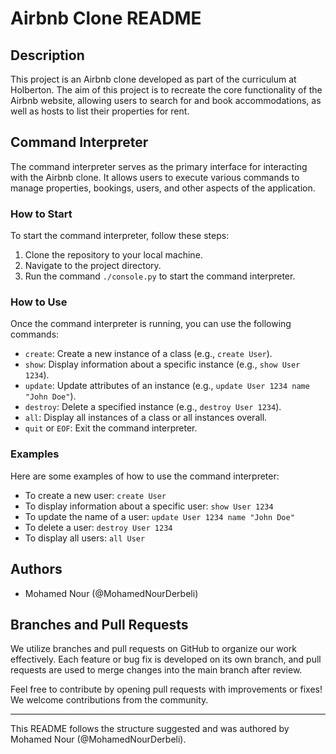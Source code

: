 # Airbnb Clone README

## Description
This project is an Airbnb clone developed as part of the curriculum at Holberton. The aim of this project is to recreate the core functionality of the Airbnb website, allowing users to search for and book accommodations, as well as hosts to list their properties for rent.

## Command Interpreter
The command interpreter serves as the primary interface for interacting with the Airbnb clone. It allows users to execute various commands to manage properties, bookings, users, and other aspects of the application.

### How to Start
To start the command interpreter, follow these steps:
1. Clone the repository to your local machine.
2. Navigate to the project directory.
3. Run the command `./console.py` to start the command interpreter.

### How to Use
Once the command interpreter is running, you can use the following commands:

- `create`: Create a new instance of a class (e.g., `create User`).
- `show`: Display information about a specific instance (e.g., `show User 1234`).
- `update`: Update attributes of an instance (e.g., `update User 1234 name "John Doe"`).
- `destroy`: Delete a specified instance (e.g., `destroy User 1234`).
- `all`: Display all instances of a class or all instances overall.
- `quit` or `EOF`: Exit the command interpreter.

### Examples
Here are some examples of how to use the command interpreter:

- To create a new user: `create User`
- To display information about a specific user: `show User 1234`
- To update the name of a user: `update User 1234 name "John Doe"`
- To delete a user: `destroy User 1234`
- To display all users: `all User`

## Authors
- Mohamed Nour (@MohamedNourDerbeli)

## Branches and Pull Requests
We utilize branches and pull requests on GitHub to organize our work effectively. Each feature or bug fix is developed on its own branch, and pull requests are used to merge changes into the main branch after review.

Feel free to contribute by opening pull requests with improvements or fixes! We welcome contributions from the community.

---

This README follows the structure suggested and was authored by Mohamed Nour (@MohamedNourDerbeli).
